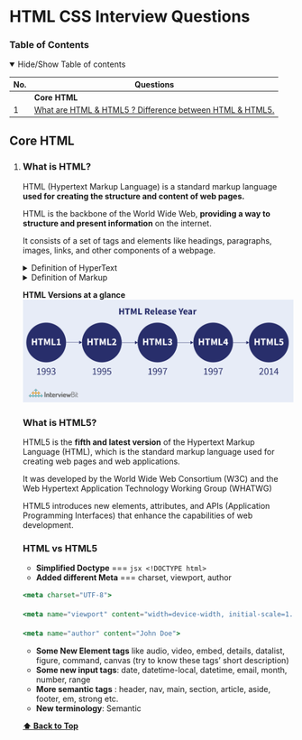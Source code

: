 # HTML CSS Interview Questions

### Table of Contents

<details open>
  <summary> Hide/Show Table of contents</summary>

  | No. | Questions                                   |
  | --- | ----------------------------------------------------------------------------------------------------------------------------------------------------------------------------|
  |     | **Core HTML**                                                                                                                                                                                                                   |
| 1   | [What are HTML & HTML5 ? Difference between HTML & HTML5. ](#what-is-HTML)                                                                                                                                                                                                 |
</details>



<!--   Answers
================= -->

## Core HTML

1.  ### What is HTML?

    HTML (Hypertext Markup Language) is a standard markup language **used for creating the structure and content of web pages.** 

    HTML is the backbone of the World Wide Web, **providing a way to structure and present information** on the internet.

    It consists of a set of tags and elements like headings, paragraphs, images, links, and other components of a webpage. 

    <details>
      <summary> Definition of HyperText  </summary>
      Hypertext refers to the capability of linking and connecting different pieces of information or documents through hyperlinks, it enables users to navigate between web pages by clicking on text, images, or other elements.
    </details>
    <details>
      <summary> Definition of Markup  </summary>
      Markup in HTML is the use of angle brackets tags (< > </>) to format and structure content for web browsers.
    </details>

    **HTML Versions at a  glance**
    ![HTML versions](./images/html_version.png)

    ### What is HTML5?
    HTML5 is the **fifth and latest version** of the Hypertext Markup Language (HTML), which is the standard markup language used for creating web pages and web applications.

    It was developed by the World Wide Web Consortium (W3C) and the Web Hypertext Application Technology Working Group (WHATWG)

    HTML5 introduces new elements, attributes, and APIs (Application Programming Interfaces) that enhance the capabilities of web development.
    
    ### HTML vs HTML5  
    - **Simplified Doctype** ===  ```jsx <!DOCTYPE html>```
    - **Added different Meta** === charset, viewport, author
    
    ```jsx
    <meta charset="UTF-8">
    
    <meta name="viewport" content="width=device-width, initial-scale=1.0">
    
    <meta name="author" content="John Doe">
    
    ```
    
    - **Some New Element tags** like  audio, video, embed, details, datalist, figure, command, canvas (try to know these tags’ short description)
    - **Some new input tags**: date, datetime-local, datetime, email, month, number, range
    - **More semantic tags** :   header, nav, main, section, article, aside, footer, em, strong etc.
    - **New terminology**: Semantic 

    

    **[⬆ Back to Top](#table-of-contents)**
